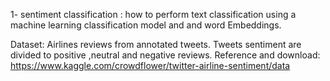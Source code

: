 1- sentiment classification : how to perform text classification using a machine learning classification model and and word
Embeddings.

Dataset: Airlines reviews from annotated tweets. Tweets sentiment are divided to positive ,neutral and
negative reviews. Reference and download:
https://www.kaggle.com/crowdflower/twitter-airline-sentiment/data
